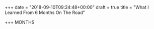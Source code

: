 +++
date = "2018-09-10T09:24:48+00:00"
draft = true
title = "What I Learned From 6 Months On The Road"

+++
MONTHS